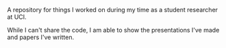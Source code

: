 A repository for things I worked on during my time as a student researcher at UCI.

While I can't share the code, I am able to show the presentations I've made and papers I've written.
